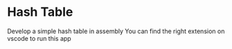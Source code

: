 # Hash Table
Develop a simple hash table in assembly
You can find the right extension on vscode to run this app
